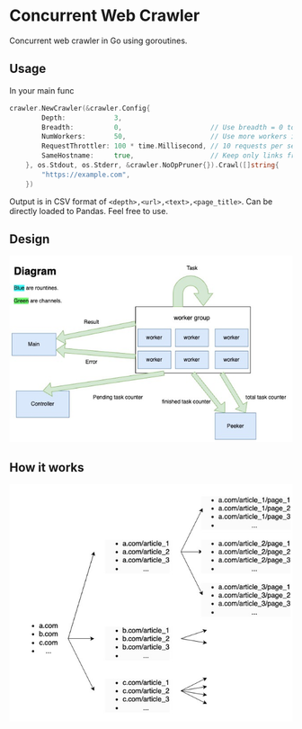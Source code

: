 # Concurrent Web Crawler

Concurrent web crawler in Go using goroutines.

## Usage

In your main func

```go
crawler.NewCrawler(&crawler.Config{
		Depth:            3,
		Breadth:          0,                      // Use breadth = 0 to get all links on a page.
		NumWorkers:       50,                     // Use more workers if having heavy workload per request such as pruning.
		RequestThrottler: 100 * time.Millisecond, // 10 requests per second.
		SameHostname:     true,                   // Keep only links from the same hostname.
	}, os.Stdout, os.Stderr, &crawler.NoOpPruner{}).Crawl([]string{
		"https://example.com",
	})
```

Output is in CSV format of `<depth>,<url>,<text>,<page_title>`. Can be directly loaded to Pandas. Feel free to use.

## Design

![design](/graphes/design.jpg)

## How it works

![diagram](/graphes/diagram.jpg)
